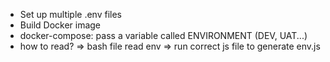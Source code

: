 <!-- - Build Docker image
- Serve with Node server (or just use Node server to read and write? still serve with nginx)
- Run image + pass env from docker-compose
- Node server read that env => write into env.js
- App reads from env.js -->

- Set up multiple .env files
- Build Docker image
- docker-compose: pass a variable called ENVIRONMENT (DEV, UAT...)
- how to read?
  <!-- => Nodejs server read + serve app -->
  <!-- => JS file that can read env? -->
  => bash file read env => run correct js file to generate env.js
